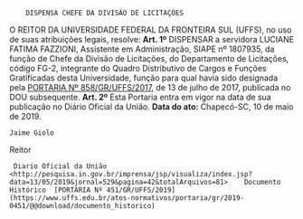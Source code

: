         DISPENSA CHEFE DA DIVISÃO DE LICITAÇÕES  

 O REITOR DA UNIVERSIDADE FEDERAL DA FRONTEIRA SUL (UFFS), no uso de suas atribuições legais, resolve:   **Art. 1º**  DISPENSAR a servidora LUCIANE FATIMA FAZZIONI, Assistente em Administração, SIAPE nº 1807935, da função de Chefe da Divisão de Licitações, do Departamento de Licitações, código FG-2, integrante do Quadro Distributivo de Cargos e Funções Gratificadas desta Universidade, função para qual havia sido designada pela [PORTARIA Nº 858/GR/UFFS/2017](https://www.uffs.edu.br/atos-normativos/portaria/gr/2017-0858), de 13 de julho de 2017, publicada no DOU subsequente.   **Art. 2º**  Esta Portaria entra em vigor na data de sua publicação no Diário Oficial da União.        **Data do ato:** Chapecó-SC, 10 de maio de 2019.   
 

    Jaime Giolo   
 Reitor 

     Diario Oficial da União <http://pesquisa.in.gov.br/imprensa/jsp/visualiza/index.jsp?data=13/05/2019&jornal=529&pagina=42&totalArquivos=81>    Documento Histórico  [PORTARIA Nº 451/GR/UFFS/2019](https://www.uffs.edu.br/atos-normativos/portaria/gr/2019-0451/@@download/documento_historico)     
      